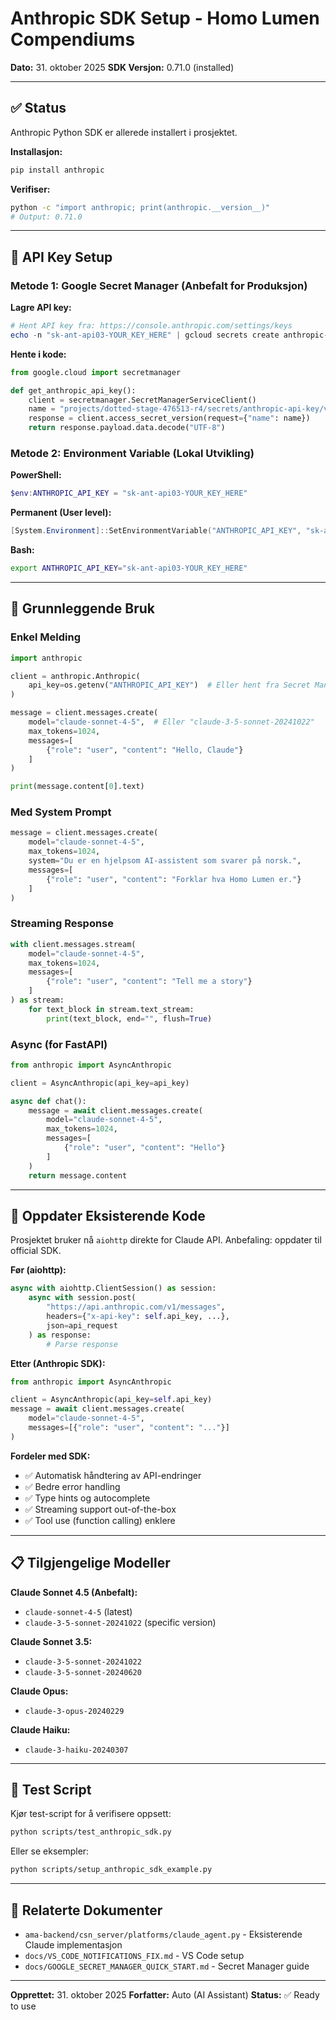 # Anthropic SDK Setup - Homo Lumen Compendiums

**Dato:** 31. oktober 2025
**SDK Versjon:** 0.71.0 (installed)

---

## ✅ Status

Anthropic Python SDK er allerede installert i prosjektet.

**Installasjon:**
```bash
pip install anthropic
```

**Verifiser:**
```bash
python -c "import anthropic; print(anthropic.__version__)"
# Output: 0.71.0
```

---

## 🔐 API Key Setup

### Metode 1: Google Secret Manager (Anbefalt for Produksjon)

**Lagre API key:**
```powershell
# Hent API key fra: https://console.anthropic.com/settings/keys
echo -n "sk-ant-api03-YOUR_KEY_HERE" | gcloud secrets create anthropic-api-key --data-file=- --project=dotted-stage-476513-r4
```

**Hente i kode:**
```python
from google.cloud import secretmanager

def get_anthropic_api_key():
    client = secretmanager.SecretManagerServiceClient()
    name = "projects/dotted-stage-476513-r4/secrets/anthropic-api-key/versions/latest"
    response = client.access_secret_version(request={"name": name})
    return response.payload.data.decode("UTF-8")
```

### Metode 2: Environment Variable (Lokal Utvikling)

**PowerShell:**
```powershell
$env:ANTHROPIC_API_KEY = "sk-ant-api03-YOUR_KEY_HERE"
```

**Permanent (User level):**
```powershell
[System.Environment]::SetEnvironmentVariable("ANTHROPIC_API_KEY", "sk-ant-api03-YOUR_KEY_HERE", "User")
```

**Bash:**
```bash
export ANTHROPIC_API_KEY="sk-ant-api03-YOUR_KEY_HERE"
```

---

## 📝 Grunnleggende Bruk

### Enkel Melding

```python
import anthropic

client = anthropic.Anthropic(
    api_key=os.getenv("ANTHROPIC_API_KEY")  # Eller hent fra Secret Manager
)

message = client.messages.create(
    model="claude-sonnet-4-5",  # Eller "claude-3-5-sonnet-20241022"
    max_tokens=1024,
    messages=[
        {"role": "user", "content": "Hello, Claude"}
    ]
)

print(message.content[0].text)
```

### Med System Prompt

```python
message = client.messages.create(
    model="claude-sonnet-4-5",
    max_tokens=1024,
    system="Du er en hjelpsom AI-assistent som svarer på norsk.",
    messages=[
        {"role": "user", "content": "Forklar hva Homo Lumen er."}
    ]
)
```

### Streaming Response

```python
with client.messages.stream(
    model="claude-sonnet-4-5",
    max_tokens=1024,
    messages=[
        {"role": "user", "content": "Tell me a story"}
    ]
) as stream:
    for text_block in stream.text_stream:
        print(text_block, end="", flush=True)
```

### Async (for FastAPI)

```python
from anthropic import AsyncAnthropic

client = AsyncAnthropic(api_key=api_key)

async def chat():
    message = await client.messages.create(
        model="claude-sonnet-4-5",
        max_tokens=1024,
        messages=[
            {"role": "user", "content": "Hello"}
        ]
    )
    return message.content
```

---

## 🔄 Oppdater Eksisterende Kode

Prosjektet bruker nå `aiohttp` direkte for Claude API. Anbefaling: oppdater til official SDK.

**Før (aiohttp):**
```python
async with aiohttp.ClientSession() as session:
    async with session.post(
        "https://api.anthropic.com/v1/messages",
        headers={"x-api-key": self.api_key, ...},
        json=api_request
    ) as response:
        # Parse response
```

**Etter (Anthropic SDK):**
```python
from anthropic import AsyncAnthropic

client = AsyncAnthropic(api_key=self.api_key)
message = await client.messages.create(
    model="claude-sonnet-4-5",
    messages=[{"role": "user", "content": "..."}]
)
```

**Fordeler med SDK:**
- ✅ Automatisk håndtering av API-endringer
- ✅ Bedre error handling
- ✅ Type hints og autocomplete
- ✅ Streaming support out-of-the-box
- ✅ Tool use (function calling) enklere

---

## 📋 Tilgjengelige Modeller

**Claude Sonnet 4.5 (Anbefalt):**
- `claude-sonnet-4-5` (latest)
- `claude-3-5-sonnet-20241022` (specific version)

**Claude Sonnet 3.5:**
- `claude-3-5-sonnet-20241022`
- `claude-3-5-sonnet-20240620`

**Claude Opus:**
- `claude-3-opus-20240229`

**Claude Haiku:**
- `claude-3-haiku-20240307`

---

## 🧪 Test Script

Kjør test-script for å verifisere oppsett:

```bash
python scripts/test_anthropic_sdk.py
```

Eller se eksempler:
```bash
python scripts/setup_anthropic_sdk_example.py
```

---

## 🔗 Relaterte Dokumenter

- `ama-backend/csn_server/platforms/claude_agent.py` - Eksisterende Claude implementasjon
- `docs/VS_CODE_NOTIFICATIONS_FIX.md` - VS Code setup
- `docs/GOOGLE_SECRET_MANAGER_QUICK_START.md` - Secret Manager guide

---

**Opprettet:** 31. oktober 2025
**Forfatter:** Auto (AI Assistant)
**Status:** ✅ Ready to use

